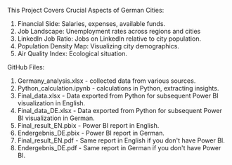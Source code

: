 This Project Covers Crucial Aspects of German Cities:

1. Financial Side: Salaries, expenses, available funds.
2. Job Landscape: Unemployment rates across regions and cities
3. LinkedIn Job Ratio: Jobs on LinkedIn relative to city population.
4. Population Density Map: Visualizing city demographics.
5. Air Quality Index: Ecological situation.

GitHub Files:

1. Germany_analysis.xlsx - collected data from various sources.
2. Python_calculation.ipynb - calculations in Python, extracting insights.
3. Final_data.xlsx - Data exported from Python for subsequent Power BI visualization in English.
4. Final_data_DE.xlsx - Data exported from Python for subsequent Power BI visualization in German.
5. Final_result_EN.pbix - Power BI report in English.
6. Endergebnis_DE.pbix - Power BI report in German.
7. Final_result_EN.pdf - Same report in English if you don't have Power BI.
8. Endergebnis_DE.pdf - Same report in German if you don't have Power BI.
